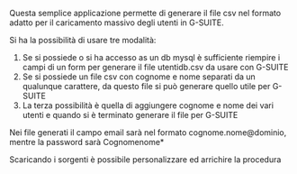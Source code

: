Questa semplice applicazione permette di generare il file csv nel formato adatto per il caricamento massivo degli utenti in G-SUITE.

Si ha la possibilità di usare tre modalità:

1) Se si possiede o si ha accesso as un db mysql è sufficiente riempire i campi di un form per generare il file utentidb.csv da usare con G-SUITE
2) Se si possiede un file csv con cognome e nome separati da un qualunque carattere, da questo file si può generare quello utile per G-SUITE
3) La terza possibilità è quella di aggiungere cognome e nome dei vari utenti e quando si è terminato generare il file per G-SUITE

Nei file generati il campo email sarà nel formato cognome.nome@dominio, mentre la password sarà Cognomenome*

Scaricando i sorgenti è possibile personalizzare ed arrichire la procedura
